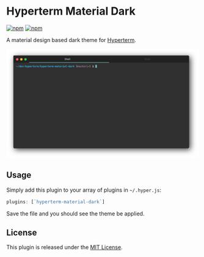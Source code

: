 # Hyperterm Material Dark

[![npm](https://img.shields.io/npm/v/hyperterm-material-dark.svg?maxAge=2592000)](https://www.npmjs.com/package/hyperterm-material-dark) [![npm](https://img.shields.io/npm/dt/hyperterm-material-dark.svg?maxAge=2592000)](https://www.npmjs.com/package/hyperterm-material-dark)

A material design based dark theme for [Hyperterm](https://hyperterm.org/).

![Hyperterm Material Dark](./images/hyperterm-material-dark.png)

## Usage

Simply add this plugin to your array of plugins in `~/.hyper.js`:

```javascript
plugins: [`hyperterm-material-dark`]
```

Save the file and you should see the theme be applied.

## License

This plugin is released under the [MIT License](./LICENSE).
